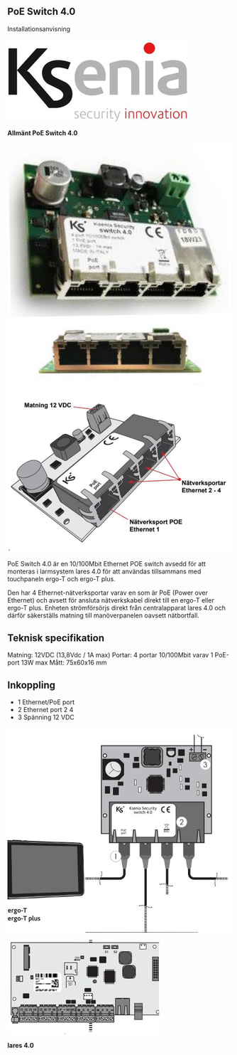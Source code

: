 ## **PoE Switch 4.0**

Installationsanvisning

![](_page_0_Picture_2.jpeg)

**Allmänt PoE Switch 4.0**

![](_page_0_Picture_4.jpeg)

PoE Switch 4.0 är en 10/100Mbit Ethernet POE switch avsedd för att monteras i larmsystem lares 4.0 för att användas tillsammans med touchpaneln ergo-T och ergo-T plus.

Den har 4 Ethernet-nätverksportar varav en som är PoE (Power over Ethernet) och avsett för ansluta nätverkskabel direkt till en ergo-T eller ergo-T plus. Enheten strömförsörjs direkt från centralapparat lares 4.0 och därför säkerställs matning till manöverpanelen oavsett nätbortfall.

## **Teknisk specifikation**

Matning: 12VDC (13,8Vdc / 1A max) Portar: 4 portar 10/100Mbit varav 1 PoE-port 13W max Mått: 75x60x16 mm

## **Inkoppling**

- 1 Ethernet/PoE port
- 2 Ethernet port 2 4
- 3 Spänning 12 VDC

![](_page_0_Figure_13.jpeg)

![](_page_0_Picture_14.jpeg)

**lares 4.0**